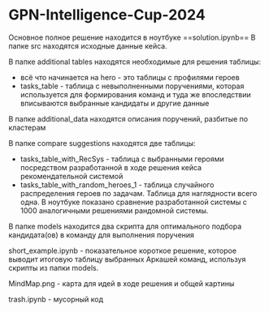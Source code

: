 # GPN-Intelligence-Cup-2024

Основное полное решение находится в ноутбуке ==solution.ipynb==
В папке src находятся исходные данные кейса. 

В папке additional tables находятся необходимые для решения таблицы:
- всё что начинается на hero - это таблицы с профилями героев
- tasks_table - таблица с невыполненными поручениями, которая используется для формирования команд и туда же впоследствии вписываются выбранные кандидаты и другие данные

В папке additional_data находятся описания поручений, разбитые по кластерам

В папке compare suggestions находятся две таблицы:
- tasks_table_with_RecSys - таблица с выбранными героями посредством разработанной в ходе решения кейса рекомендательной системой 
- tasks_table_with_random_heroes_1 - таблица случайного распределения героев по задачам. Таблица для наглядности всего одна. В ноутбуке показано сравнение разработанной системы с 1000 аналогичными решениями рандомной системы.

В папке models находится два скрипта для оптимального подбора кандидата(ов) в команду для выполнения поручения

short_example.ipynb - показательное короткое решение, которое выводит итоговую таблицу выбранных Аркашей команд, используя скрипты из папки models. 

MindMap.png - карта для идей в ходе решения и общей картины

trash.ipynb - мусорный код
